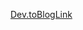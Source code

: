 [Dev.toBlogLink](https://dev.to/suryanshsingh2001/join-the-mylibrary-revolution-unleash-your-creativity-through-contribution-33bj)
